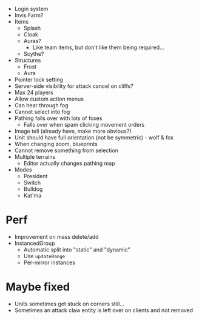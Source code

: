 - Login system
- Invis Farm?
- Items
  - Splash
  - Cloak
  - Auras?
    - Like team items, but don't like them being required...
  - Scythe?
- Structures
  - Frost
  - Aura
- Pointer lock setting
- Server-side visibility for attack cancel on cliffs?
- Max 24 players
- Allow custom action menus
- Can hear through fog
- Cannot select into fog
- Pathing falls over with lots of foxes
  - Falls over when spam clicking movement orders
- Image tell (already have, make more obvious?)
- Unit should have full orientation (not be symmetric) - wolf & fox
- When changing zoom, blueprints
- Cannot remove something from selection
- Multiple terrains
  - Editor actually changes pathing map
- Modes
  - President
  - Switch
  - Bulldog
  - Kat'ma

# Perf

- Improvement on mass delete/add
- InstancedGroup
  - Automatic split into "static" and "dynamic"
  - Use `updateRange`
  - Per-mirror instances

# Maybe fixed

- Units sometimes get stuck on corners still...
- Sometimes an attack claw entity is left over on clients and not removed

